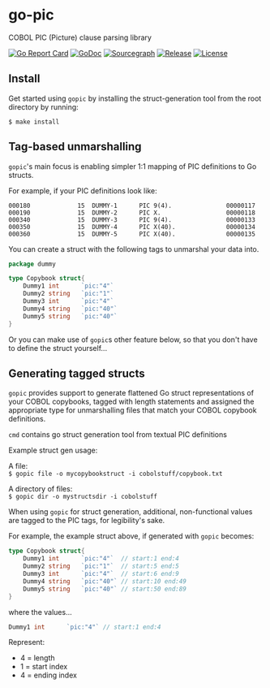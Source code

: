 # go-pic
COBOL PIC (Picture) clause parsing library

[![Go Report Card](https://goreportcard.com/badge/github.com/pgmitche/go-pic)](https://goreportcard.com/report/github.com/pgmitche/go-pic)
[![GoDoc](https://pkg.go.dev/badge/github.com/pgmitche/go-pic?status.svg)](https://pkg.go.dev/github.com/pgmitche/go-pic?tab=doc)
[![Sourcegraph](https://sourcegraph.com/github.com/pgmitche/go-pic/-/badge.svg)](https://sourcegraph.com/github.com/pgmitche/go-pic?badge)
[![Release](https://img.shields.io/github/release/pgmitche/go-pic.svg?style=flat-square)](https://github.com/pgmitche/go-pic/releases)
[![License](https://img.shields.io/badge/License-MIT-blue.svg)](https://github.com/pgmitche/go-pic/blob/master/LICENSE)

## Install

Get started using `gopic` by installing the struct-generation tool from the root directory by running:

`$ make install`

## Tag-based unmarshalling 

`gopic`'s main focus is enabling simpler 1:1 mapping of PIC definitions to Go structs. 

For example, if your PIC definitions look like:
```
000180             15  DUMMY-1      PIC 9(4).               00000117
000190             15  DUMMY-2      PIC X.                  00000118
000340             15  DUMMY-3      PIC 9(4).               00000133
000350             15  DUMMY-4      PIC X(40).              00000134
000360             15  DUMMY-5      PIC X(40).              00000135
```
You can create a struct with the following tags to unmarshal your data into.
```go
package dummy 

type Copybook struct{
    Dummy1 int      `pic:"4"`
    Dummy2 string   `pic:"1"`
    Dummy3 int      `pic:"4"`
    Dummy4 string   `pic:"40"`
    Dummy5 string   `pic:"40"`
}
```

Or you can make use of `gopic`s other feature below, so that you don't have to define the struct yourself...

## Generating tagged structs

`gopic` provides support to generate flattened Go struct representations of your COBOL copybooks, tagged with length statements and assigned the appropriate type for unmarshalling files that match your COBOL copybook definitions.

`cmd` contains go struct generation tool from textual PIC definitions

Example struct gen usage:  

A file:  
`$ gopic file -o mycopybookstruct -i cobolstuff/copybook.txt`

A directory of files:  
`$ gopic dir -o mystructsdir -i cobolstuff`

When using `gopic` for struct generation, additional, non-functional values are tagged to the PIC tags, for legibility's sake. 

For example, the example struct above, if generated with `gopic` becomes:

```go
type Copybook struct{
    Dummy1 int      `pic:"4"`  // start:1 end:4
    Dummy2 string   `pic:"1"`  // start:5 end:5
    Dummy3 int      `pic:"4"`  // start:6 end:9
    Dummy4 string   `pic:"40"` // start:10 end:49
    Dummy5 string   `pic:"40"` // start:50 end:89
}
```

where the values...
```go
Dummy1 int      `pic:"4"` // start:1 end:4
```
Represent:
- 4 = length
- 1 = start index
- 4 = ending index

